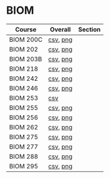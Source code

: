 # BIOM

| Course | Overall | Section |
| ------ | ------- | ------- |
| BIOM 200C | [csv](https://github.com/UCSD-Historical-Enrollment-Data/2024Winter/blob/main/overall/BIOM%20200C.csv), [png](https://raw.githubusercontent.com/UCSD-Historical-Enrollment-Data/2024Winter/main/plot_overall/BIOM%20200C.png) |  |
| BIOM 202 | [csv](https://github.com/UCSD-Historical-Enrollment-Data/2024Winter/blob/main/overall/BIOM%20202.csv), [png](https://raw.githubusercontent.com/UCSD-Historical-Enrollment-Data/2024Winter/main/plot_overall/BIOM%20202.png) |  |
| BIOM 203B | [csv](https://github.com/UCSD-Historical-Enrollment-Data/2024Winter/blob/main/overall/BIOM%20203B.csv), [png](https://raw.githubusercontent.com/UCSD-Historical-Enrollment-Data/2024Winter/main/plot_overall/BIOM%20203B.png) |  |
| BIOM 218 | [csv](https://github.com/UCSD-Historical-Enrollment-Data/2024Winter/blob/main/overall/BIOM%20218.csv), [png](https://raw.githubusercontent.com/UCSD-Historical-Enrollment-Data/2024Winter/main/plot_overall/BIOM%20218.png) |  |
| BIOM 242 | [csv](https://github.com/UCSD-Historical-Enrollment-Data/2024Winter/blob/main/overall/BIOM%20242.csv), [png](https://raw.githubusercontent.com/UCSD-Historical-Enrollment-Data/2024Winter/main/plot_overall/BIOM%20242.png) |  |
| BIOM 246 | [csv](https://github.com/UCSD-Historical-Enrollment-Data/2024Winter/blob/main/overall/BIOM%20246.csv), [png](https://raw.githubusercontent.com/UCSD-Historical-Enrollment-Data/2024Winter/main/plot_overall/BIOM%20246.png) |  |
| BIOM 253 | [csv](https://github.com/UCSD-Historical-Enrollment-Data/2024Winter/blob/main/overall/BIOM%20253.csv) |  |
| BIOM 255 | [csv](https://github.com/UCSD-Historical-Enrollment-Data/2024Winter/blob/main/overall/BIOM%20255.csv), [png](https://raw.githubusercontent.com/UCSD-Historical-Enrollment-Data/2024Winter/main/plot_overall/BIOM%20255.png) |  |
| BIOM 256 | [csv](https://github.com/UCSD-Historical-Enrollment-Data/2024Winter/blob/main/overall/BIOM%20256.csv), [png](https://raw.githubusercontent.com/UCSD-Historical-Enrollment-Data/2024Winter/main/plot_overall/BIOM%20256.png) |  |
| BIOM 262 | [csv](https://github.com/UCSD-Historical-Enrollment-Data/2024Winter/blob/main/overall/BIOM%20262.csv), [png](https://raw.githubusercontent.com/UCSD-Historical-Enrollment-Data/2024Winter/main/plot_overall/BIOM%20262.png) |  |
| BIOM 275 | [csv](https://github.com/UCSD-Historical-Enrollment-Data/2024Winter/blob/main/overall/BIOM%20275.csv), [png](https://raw.githubusercontent.com/UCSD-Historical-Enrollment-Data/2024Winter/main/plot_overall/BIOM%20275.png) |  |
| BIOM 277 | [csv](https://github.com/UCSD-Historical-Enrollment-Data/2024Winter/blob/main/overall/BIOM%20277.csv), [png](https://raw.githubusercontent.com/UCSD-Historical-Enrollment-Data/2024Winter/main/plot_overall/BIOM%20277.png) |  |
| BIOM 288 | [csv](https://github.com/UCSD-Historical-Enrollment-Data/2024Winter/blob/main/overall/BIOM%20288.csv), [png](https://raw.githubusercontent.com/UCSD-Historical-Enrollment-Data/2024Winter/main/plot_overall/BIOM%20288.png) |  |
| BIOM 295 | [csv](https://github.com/UCSD-Historical-Enrollment-Data/2024Winter/blob/main/overall/BIOM%20295.csv), [png](https://raw.githubusercontent.com/UCSD-Historical-Enrollment-Data/2024Winter/main/plot_overall/BIOM%20295.png) |  |
